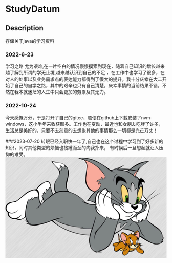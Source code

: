 # StudyDatum

## Description
存储关于java的学习资料



### 2022-6-23

学习之路 尤为艰难,在一片空白的情况慢慢摸索到现在，随着自己知识的增长越来越了解到所谓的学无止境,越来越认识到自己的不足 ，在工作中也学习了很多，在对人的处事以及业务需求点的表达能力都得到了很大的提升。我十分庆幸在大二开始了自己的自学之路，其中的艰辛也只有自己清楚，庆幸事情的当前结果不错，不然在我本就迷茫的人生中只会更加的劳累及其无力。   

###  2022-10-24
今天感慨万分，于是打开了自己的gitee，顺便在github上下载安装了nvm-windows，这小半年来收获颇多。工作也在变动，最近也和女朋友吃胖了许多，生活总是美好的，只要不去刻意的去想象其他的事情那么一切都是光芒万丈！

###2023-07-20
转眼已经入职快一年了,自己也在这个过程中学习到了好多新的知识，同时其他类型的烦恼也接踵而至的向我扑来，
有时候后一旦想起就让人压抑的难受。
![输入图片说明](imageback3.jpeg)


                   
